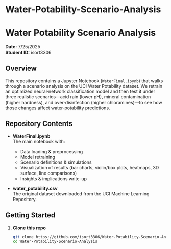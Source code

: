 # Water-Potability-Scenario-Analysis
# Water Potability Scenario Analysis

**Date:** 7/25/2025  
**Student ID:** isort3306

## Overview

This repository contains a Jupyter Notebook (`WaterFinal.ipynb`) that walks through a scenario analysis on the UCI Water Potability dataset. We retrain an optimized neural‐network classification model and then test it under three realistic scenarios—acid rain (lower pH), mineral contamination (higher hardness), and over‐disinfection (higher chloramines)—to see how those changes affect water‐potability predictions.

## Repository Contents

- **WaterFinal.ipynb**  
  The main notebook with:
  - Data loading & preprocessing  
  - Model retraining  
  - Scenario definitions & simulations  
  - Visualization of results (bar charts, violin/box plots, heatmaps, 3D surface, line comparisons)  
  - Insights & implications write-up  

- **water_potability.csv**  
  The original dataset downloaded from the UCI Machine Learning Repository.

## Getting Started

1. **Clone this repo**  
   ```bash
   git clone https://github.com/isort3306/Water-Potability-Scenario-Analysis.git
   cd Water-Potability-Scenario-Analysis
